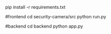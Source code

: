 pip install -r requirements.txt

#frontend
cd security-camera/src
python run.py

#backend
cd backend
python app.py